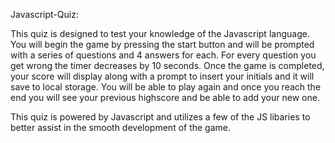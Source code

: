  Javascript-Quiz:

 This quiz is designed to test your knowledge of the Javascript language.
 You will begin the game by pressing the start button and will be prompted with a series of questions and 4 answers for each.
 For every question you get wrong the timer decreases by 10 seconds.
 Once the game is completed, your score will display along with a prompt to insert your initials and it will save to local storage.
 You will be able to play again and once you reach the end you will see your previous highscore and be able to add your new one.

 This quiz is powered by Javascript and utilizes a few of the JS libaries to better assist in the smooth development of the game.
 